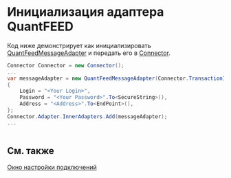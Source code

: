 # Инициализация адаптера QuantFEED

Код ниже демонстрирует как инициализировать [QuantFeedMessageAdapter](xref:StockSharp.QuantHouse.QuantFeedMessageAdapter) и передать его в [Connector](xref:StockSharp.Algo.Connector).

```cs
Connector Connector = new Connector();				
...				
var messageAdapter = new QuantFeedMessageAdapter(Connector.TransactionIdGenerator)
{
    Login = "<Your Login>",
    Password = "<Your Password>".To<SecureString>(),
    Address = "<Address>".To<EndPoint>(),
};
Connector.Adapter.InnerAdapters.Add(messageAdapter);
...	
							
```

## См. также

[Окно настройки подключений](API_UI_ConnectorWindow.md)

